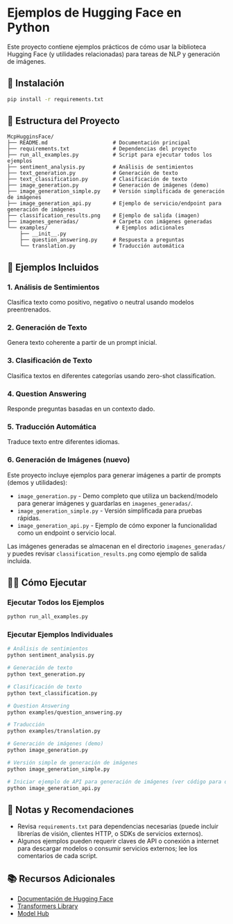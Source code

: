# Ejemplos de Hugging Face en Python

Este proyecto contiene ejemplos prácticos de cómo usar la biblioteca Hugging Face (y utilidades relacionadas) para tareas de NLP y generación de imágenes.

## 🚀 Instalación

```bash
pip install -r requirements.txt
```

## 📁 Estructura del Proyecto

```
McpHugginsFace/
├── README.md                     # Documentación principal
├── requirements.txt              # Dependencias del proyecto
├── run_all_examples.py           # Script para ejecutar todos los ejemplos
├── sentiment_analysis.py         # Análisis de sentimientos
├── text_generation.py            # Generación de texto
├── text_classification.py        # Clasificación de texto
├── image_generation.py           # Generación de imágenes (demo)
├── image_generation_simple.py    # Versión simplificada de generación de imágenes
├── image_generation_api.py       # Ejemplo de servicio/endpoint para generación de imágenes
├── classification_results.png    # Ejemplo de salida (imagen)
├── imagenes_generadas/           # Carpeta con imágenes generadas
└── examples/                      # Ejemplos adicionales
    ├── __init__.py
    ├── question_answering.py     # Respuesta a preguntas
    └── translation.py            # Traducción automática
```

## 🎯 Ejemplos Incluidos

### 1. Análisis de Sentimientos

Clasifica texto como positivo, negativo o neutral usando modelos preentrenados.

### 2. Generación de Texto

Genera texto coherente a partir de un prompt inicial.

### 3. Clasificación de Texto

Clasifica textos en diferentes categorías usando zero-shot classification.

### 4. Question Answering

Responde preguntas basadas en un contexto dado.

### 5. Traducción Automática

Traduce texto entre diferentes idiomas.

### 6. Generación de Imágenes (nuevo)

Este proyecto incluye ejemplos para generar imágenes a partir de prompts (demos y utilidades):

- `image_generation.py` - Demo completo que utiliza un backend/modelo para generar imágenes y guardarlas en `imagenes_generadas/`.
- `image_generation_simple.py` - Versión simplificada para pruebas rápidas.
- `image_generation_api.py` - Ejemplo de cómo exponer la funcionalidad como un endpoint o servicio local.

Las imágenes generadas se almacenan en el directorio `imagenes_generadas/` y puedes revisar `classification_results.png` como ejemplo de salida incluida.

## 🏃‍♂️ Cómo Ejecutar

### Ejecutar Todos los Ejemplos

```bash
python run_all_examples.py
```

### Ejecutar Ejemplos Individuales

```bash
# Análisis de sentimientos
python sentiment_analysis.py

# Generación de texto
python text_generation.py

# Clasificación de texto
python text_classification.py

# Question Answering
python examples/question_answering.py

# Traducción
python examples/translation.py

# Generación de imágenes (demo)
python image_generation.py

# Versión simple de generación de imágenes
python image_generation_simple.py

# Iniciar ejemplo de API para generación de imágenes (ver código para detalles de puerto/entorno)
python image_generation_api.py
```

## 📝 Notas y Recomendaciones

- Revisa `requirements.txt` para dependencias necesarias (puede incluir librerías de visión, clientes HTTP, o SDKs de servicios externos).
- Algunos ejemplos pueden requerir claves de API o conexión a internet para descargar modelos o consumir servicios externos; lee los comentarios de cada script.

## 📚 Recursos Adicionales

- [Documentación de Hugging Face](https://huggingface.co/docs)
- [Transformers Library](https://github.com/huggingface/transformers)
- [Model Hub](https://huggingface.co/models)

